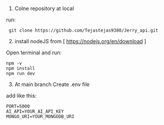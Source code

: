 1. Colne repository at local

 run:
 
     git clone https://github.com/Tejastejas9380/Jerry_api.git

2. install nodeJS from [ https://nodejs.org/en/download ]

Open terminal and run:

    npm -v
    npm install
    npm run dev

3. At main branch Create .env file

 add like this:

    PORT=5000
    AI_API=YOUR_AI_API_KEY
    MONGO_URI=YOUR_MONGODB_URI

